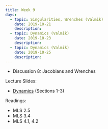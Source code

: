 ```yaml
---
title: Week 9
days:
  - topic: Singularities, Wrenches (Valmik)
    date: 2019-10-21
    description: 
  - topic: Dynamics (Valmik)
    date: 2019-10-23
    description: 
  - topic: Dynamics (Valmik)
    date: 2019-10-25
    description: 
---
```


- Discussion 8: Jacobians and Wrenches

Lecture Slides:
- [Dynamics](../assets/lectures/refs/Dynamics_MLS_Chap4.pdf) (Sections 1-3)

Readings:
- MLS 2.5
- MLS 3.4
- MLS 4.1, 4.2


